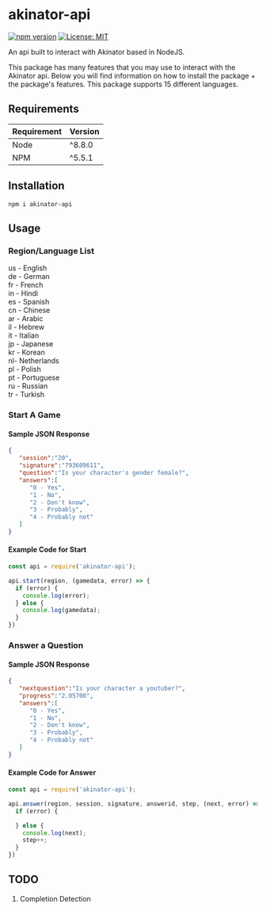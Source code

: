 # akinator-api
[![npm version](https://badge.fury.io/js/akinator-api.svg)](https://badge.fury.io/js/akinator-api)
[![License: MIT](https://img.shields.io/badge/License-MIT-blue.svg)](https://opensource.org/licenses/MIT)

An api built to interact with Akinator based in NodeJS.

This package has many features that you may use to interact with the Akinator api.
Below you will find information on how to install the package + the package's features.
This package supports 15 different languages.

## Requirements
| Requirement | Version |
| ---|---|
| Node | ^8.8.0 |
| NPM | ^5.5.1 |


## Installation

``npm i akinator-api``


## Usage

### Region/Language List
us - English<br>
de - German<br>
fr - French<br>
in - Hindi<br>
es - Spanish<br>
cn - Chinese<br>
ar - Arabic<br>
il - Hebrew<br>
it - Italian<br>
jp - Japanese<br>
kr - Korean<br>
nl- Netherlands<br>
pl - Polish<br>
pt - Portuguese<br>
ru - Russian<br>
tr - Turkish

### Start A Game

#### Sample JSON Response

```json
{  
   "session":"20",
   "signature":"793609611",
   "question":"Is your character's gender female?",
   "answers":[  
      "0 - Yes",
      "1 - No",
      "2 - Don't know",
      "3 - Probably",
      "4 - Probably not"
   ]
}
```

#### Example Code for Start

```js
const api = require('akinator-api');

api.start(region, (gamedata, error) => {
  if (error) {
    console.log(error);
  } else {
    console.log(gamedata);
  }
})
```

### Answer a Question

#### Sample JSON Response

```json
{  
   "nextquestion":"Is your character a youtuber?",
   "progress":"2.05700",
   "answers":[  
      "0 - Yes",
      "1 - No",
      "2 - Don't know",
      "3 - Probably",
      "4 - Probably not"
   ]
}
```

#### Example Code for Answer

```js
const api = require('akinator-api');

api.answer(region, session, signature, answerid, step, (next, error) => {
  if (error) {

  } else {
    console.log(next);
    step++;
  }
})
```

## TODO

1. Completion Detection
